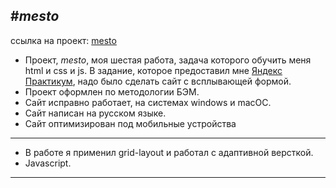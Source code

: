 #*mesto*
---

ссылка на проект: [mesto](https://mishenka777.github.io/mesto/)



* Проект, *mesto*, моя шестая работа, задача которого обучить меня html и css и js. В задание, которое предоставил мне [Яндекс Практикум](https://practicum.yandex.ru/), надо было сделать сайт c всплывающей формой.
* Проект оформлен по методологии БЭМ.
* Сайт исправно работает, на системах windows и macOC.
* Сайт написан на русском языке.
* Сайт оптимизирован под мобильные устройства
___

* В работе я применил grid-layout и работал с адаптивной версткой.
* Javascript.
---


